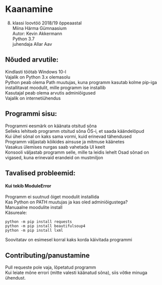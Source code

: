 # Kaanamine
8. klassi loovtöö 2018/19 õppeaastal\
Miina Härma Gümnaasium\
Autor: Kevin Akkermann\
Python 3.7\
juhendaja Allar Aav
 
## Nõuded arvutile:
Kindlasti töötab Windows 10-l\
Vajalik on Python 3.x olemasolu\
Python peab olema Path muutujas, kuna programm kasutab kolme pip-iga installitavat moodulit, mille programm ise installib\
Kasutajal peab olema arvutis adminiõigused\
Vajalik on internetiühendus

## Programmi sisu:
Programmi eesmärk on käänata otsitud sõna\
Selleks lehitseb programm otsitud sõna ÕS-i, et saada käändelõpud\
Kui ühel sõnal on kaks sama vormi, kuid erinevad tähendused\
Programm väljastab kõikides ainsuse ja mitmuse käänetes\
Vasakus ülemises nurgas saab vahetada UI keelt\
Konsooli väljastab programm selle, mille ta leidis lehelt
Osad sõnad on vigased, kuna erinevaid erandeid on mustmiljon

## Tavalised probleemid:
#### Kui tekib ModuleError
Programm ei suutnud õiget moodulit installida\
Kas Python on PATH muutujas ja kas oled adminiõigustega?\
Manuaalne moodulite install\
Käsureale:
```
python -m pip install requests
python -m pip install beautifulsoup4
python -m pip install lxml
```
Soovitatav on esimesel korral kaks korda käivitada programmi

## Contributing/panustamine
Pull requeste pole vaja, lõpetatud programm\
Kui leiate mõne errori (mitte valesti käänatud sõna), siis võtke minuga ühendust.
